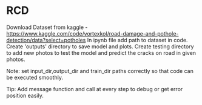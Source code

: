 # RCD
Download Dataset from kaggle - https://www.kaggle.com/code/vortexkol/road-damage-and-pothole-detection/data?select=potholes
In ipynb file add path to dataset in code.
Create 'outputs' directory to save model and plots.
Create testing directory to add new photos to test the model and predict the cracks on road in given photos.

Note: set input_dir,output_dir and train_dir paths correctly so that code can be executed smoothly.

Tip: Add message function and call at every step to debug or get error position easily.
